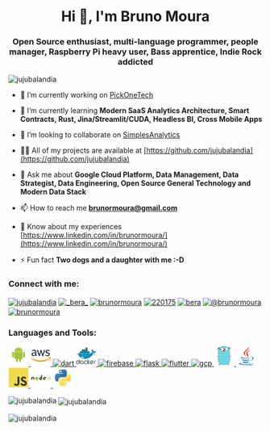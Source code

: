 <h1 align="center">Hi 👋, I'm Bruno Moura</h1>
<h3 align="center">Open Source enthusiast, multi-language programmer, people manager, Raspberry Pi heavy user, Bass apprentice, Indie Rock addicted</h3>

<p align="left"> <img src="https://komarev.com/ghpvc/?username=jujubalandia&label=Profile%20views&color=0e75b6&style=flat" alt="jujubalandia" /> </p>

- 🔭 I’m currently working on [PickOneTech](https://github.com/InovaHub/PickOneTech)

- 🌱 I’m currently learning **Modern SaaS Analytics Architecture, Smart Contracts, Rust, Jina/Streamlit/CUDA, Headless BI, Cross Mobile Apps**

- 👯 I’m looking to collaborate on [SimplesAnalytics](https://github.com/InovaHub/SimplesAnalytics)

- 👨‍💻 All of my projects are available at [https://github.com/jujubalandia](https://github.com/jujubalandia)

- 💬 Ask me about **Google Cloud Platform, Data Management, Data Strategist, Data Engineering, Open Source General Technology and Modern Data Stack**

- 📫 How to reach me **brunormoura@gmail.com**

- 📄 Know about my experiences [https://www.linkedin.com/in/brunormoura/](https://www.linkedin.com/in/brunormoura/)

- ⚡ Fun fact **Two dogs and a daughter with me :-D**

<h3 align="left">Connect with me:</h3>
<p align="left">
<a href="https://dev.to/jujubalandia" target="blank"><img align="center" src="https://raw.githubusercontent.com/rahuldkjain/github-profile-readme-generator/master/src/images/icons/Social/devto.svg" alt="jujubalandia" height="30" width="40" /></a>
<a href="https://twitter.com/_bera_" target="blank"><img align="center" src="https://raw.githubusercontent.com/rahuldkjain/github-profile-readme-generator/master/src/images/icons/Social/twitter.svg" alt="_bera_" height="30" width="40" /></a>
<a href="https://linkedin.com/in/brunormoura" target="blank"><img align="center" src="https://raw.githubusercontent.com/rahuldkjain/github-profile-readme-generator/master/src/images/icons/Social/linked-in-alt.svg" alt="brunormoura" height="30" width="40" /></a>
<a href="https://stackoverflow.com/users/220175" target="blank"><img align="center" src="https://raw.githubusercontent.com/rahuldkjain/github-profile-readme-generator/master/src/images/icons/Social/stack-overflow.svg" alt="220175" height="30" width="40" /></a>
<a href="https://kaggle.com/bera" target="blank"><img align="center" src="https://raw.githubusercontent.com/rahuldkjain/github-profile-readme-generator/master/src/images/icons/Social/kaggle.svg" alt="bera" height="30" width="40" /></a>
<a href="https://medium.com/@brunormoura" target="blank"><img align="center" src="https://raw.githubusercontent.com/rahuldkjain/github-profile-readme-generator/master/src/images/icons/Social/medium.svg" alt="@brunormoura" height="30" width="40" /></a>
<a href="https://www.hackerrank.com/brunormoura" target="blank"><img align="center" src="https://raw.githubusercontent.com/rahuldkjain/github-profile-readme-generator/master/src/images/icons/Social/hackerrank.svg" alt="brunormoura" height="30" width="40" /></a>
</p>

<h3 align="left">Languages and Tools:</h3>
<p align="left"> <a href="https://developer.android.com" target="_blank" rel="noreferrer"> <img src="https://raw.githubusercontent.com/devicons/devicon/master/icons/android/android-original-wordmark.svg" alt="android" width="40" height="40"/> </a> <a href="https://aws.amazon.com" target="_blank" rel="noreferrer"> <img src="https://raw.githubusercontent.com/devicons/devicon/master/icons/amazonwebservices/amazonwebservices-original-wordmark.svg" alt="aws" width="40" height="40"/> </a>  <a href="https://dart.dev" target="_blank" rel="noreferrer"> <img src="https://www.vectorlogo.zone/logos/dartlang/dartlang-icon.svg" alt="dart" width="40" height="40"/> </a> <a href="https://www.docker.com/" target="_blank" rel="noreferrer"> <img src="https://raw.githubusercontent.com/devicons/devicon/master/icons/docker/docker-original-wordmark.svg" alt="docker" width="40" height="40"/> </a>  <a href="https://firebase.google.com/" target="_blank" rel="noreferrer"> <img src="https://www.vectorlogo.zone/logos/firebase/firebase-icon.svg" alt="firebase" width="40" height="40"/> </a> <a href="https://flask.palletsprojects.com/" target="_blank" rel="noreferrer"> <img src="https://www.vectorlogo.zone/logos/pocoo_flask/pocoo_flask-icon.svg" alt="flask" width="40" height="40"/> </a> <a href="https://flutter.dev" target="_blank" rel="noreferrer"> <img src="https://www.vectorlogo.zone/logos/flutterio/flutterio-icon.svg" alt="flutter" width="40" height="40"/> </a> <a href="https://cloud.google.com" target="_blank" rel="noreferrer"> <img src="https://www.vectorlogo.zone/logos/google_cloud/google_cloud-icon.svg" alt="gcp" width="40" height="40"/> </a> <a href="https://golang.org" target="_blank" rel="noreferrer"> <img src="https://raw.githubusercontent.com/devicons/devicon/master/icons/go/go-original.svg" alt="go" width="40" height="40"/> </a>  <a href="https://www.java.com" target="_blank" rel="noreferrer"> <img src="https://raw.githubusercontent.com/devicons/devicon/master/icons/java/java-original.svg" alt="java" width="40" height="40"/> </a> <a href="https://developer.mozilla.org/en-US/docs/Web/JavaScript" target="_blank" rel="noreferrer"> <img src="https://raw.githubusercontent.com/devicons/devicon/master/icons/javascript/javascript-original.svg" alt="javascript" width="40" height="40"/> </a>  <a href="https://nodejs.org" target="_blank" rel="noreferrer"> <img src="https://raw.githubusercontent.com/devicons/devicon/master/icons/nodejs/nodejs-original-wordmark.svg" alt="nodejs" width="40" height="40"/> </a>  <a href="https://www.python.org" target="_blank" rel="noreferrer"> <img src="https://raw.githubusercontent.com/devicons/devicon/master/icons/python/python-original.svg" alt="python" width="40" height="40"/> </a>  </p>

<p><img align="left" src="https://github-readme-stats.vercel.app/api/top-langs?username=jujubalandia&show_icons=true&locale=en&layout=compact" alt="jujubalandia" /></p>

<p>&nbsp;<img align="center" src="https://github-readme-stats.vercel.app/api?username=jujubalandia&show_icons=true&locale=en" alt="jujubalandia" /></p>

<p><img align="center" src="https://github-readme-streak-stats.herokuapp.com/?user=jujubalandia&" alt="jujubalandia" /></p>

